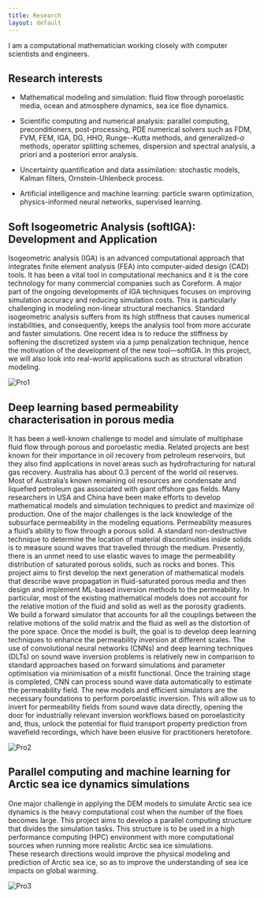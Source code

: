 ```yaml
---
title: Research
layout: default
---
```


I am a computational mathematician working closely with computer scientists and engineers. 

## Research interests
- Mathematical modeling and simulation: fluid flow through poroelastic media, ocean and atmosphere dynamics, sea ice floe dynamics.

- Scientific computing and numerical analysis: parallel computing, preconditioners, post-processing, PDE numerical solvers such as FDM, FVM, FEM, IGA, DG, HHO, Runge--Kutta methods, and generalized-$\alpha$ methods, operator splitting schemes, dispersion and spectral analysis, a priori and a posteriori error analysis.

- Uncertainty quantification and data assimilation: stochastic models, Kalman filters, Ornstein-Uhlenbeck process.

- Artificial intelligence and machine learning: particle swarm optimization, physics-informed neural networks, supervised learning.


## Soft Isogeometric Analysis (softIGA): Development and Application

Isogeometric analysis (IGA) is an advanced computational approach that integrates 
finite element analysis (FEA) into computer-aided design (CAD) tools. 
It has been a vital tool in computational mechanics and it is the core technology 
for many commercial companies such as Coreform. 
A major part of the ongoing developments of IGA techniques focuses on improving 
simulation accuracy and reducing simulation costs. 
This is particularly challenging in modeling non-linear structural mechanics. 
Standard isogeometric analysis suffers from its high stiffness that causes numerical instabilities, 
and consequently, keeps the analysis tool from more accurate and faster simulations. 
One recent idea is to reduce the stiffness by softening the discretized system 
via a jump penalization technique, hence the motivation of the development of the new tool—softIGA. 
In this project, we will also look into real-world applications such as structural vibration modeling.

![Pro1](./images/pro1.png)

## Deep learning based permeability characterisation in porous media

It has been a well-known challenge to model and simulate of multiphase fluid flow through porous and poroelastic media. 
Related projects are best known for their importance in oil recovery from petroleum reservoirs, 
but they also find applications in novel areas such as hydrofracturing for natural gas recovery.
Australia has about 0.3 percent of the world oil reserves.
Most of Australia’s known remaining oil resources are condensate and liquefied petroleum gas associated with giant offshore gas fields. 
Many researchers in USA and China have been make efforts to develop mathematical models 
and simulation techniques to predict and maximize oil production.
One of the major challenges is the lack knowledge of the subsurface permeability in the modeling equations. 
Permeability measures a fluid’s ability to flow through a porous solid. A standard non-destructive technique to
determine the location of material discontinuities inside solids is to measure sound waves that travelled through the medium. 
Presently, there is an unmet need to use elastic waves to image the permeability distribution of saturated porous solids, such as rocks and bones. 
This project aims to first develop the next generation of mathematical models that describe wave propagation in fluid-saturated porous media
and then design and implement ML-based inversion methods to  the permeability.
In particular, most of the existing mathematical models does not account for the relative motion of the fluid
and solid as well as the porosity gradients. 
We build a forward simulator that accounts for all the couplings between
the relative motions of the solid matrix and the fluid as well as the distortion of the pore space. 
Once the model is built, the goal is to develop deep learning techniques to enhance the permeability inversion at different scales.
The use of convolutional neural networks (CNNs) and
deep learning techniques (DLTs) on sound wave inversion problems is relatively new in comparison to standard
approaches based on forward simulations and parameter optimisation via minimisation of a misfit functional. 
Once the training stage is completed, CNN can process sound wave data automatically to estimate the permeability field.
The new models and efficient simulators are the necessary foundations to perform poroelastic inversion. 
This will allow us to invert for permeability fields from sound wave data directly, opening the
door for industrially relevant inversion workflows based on poroelasticity and, thus, unlock the potential for fluid
transport property prediction from wavefield recordings, which have been elusive for practitioners heretofore.

![Pro2](./images/pro2.png)

## Parallel computing and machine learning for Arctic sea ice dynamics simulations

One major challenge in applying the DEM models to simulate Arctic sea ice dynamics is the heavy computational cost 
when the number of the floes becomes large.
This project aims to develop a parallel computing structure that divides the simulation tasks.
This structure is to be used in a high performance computing (HPC) environment with more computational sources 
when running more realistic Arctic sea ice simulations.  
These research directions would improve the physical modeling and prediction
of Arctic sea ice, so as to improve the understanding of sea ice impacts on global warming.

![Pro3](./images/pro3.png)

